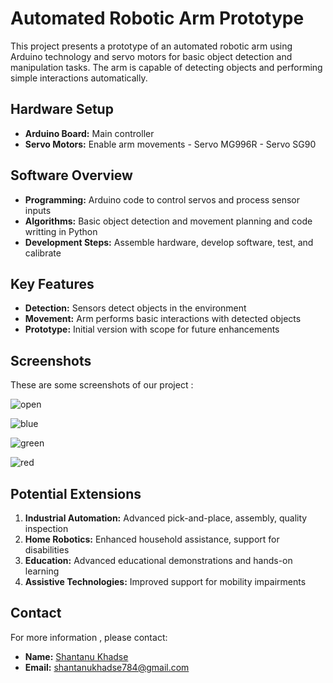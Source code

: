 # Automated Robotic Arm Prototype

This project presents a prototype of an automated robotic arm using Arduino technology and servo motors for basic object detection and manipulation tasks. The arm is capable of detecting objects and performing simple interactions automatically.

## Hardware Setup

- **Arduino Board:** Main controller
- **Servo Motors:** Enable arm movements
          - Servo MG996R
          - Servo SG90

## Software Overview

- **Programming:** Arduino code to control servos and process sensor inputs
- **Algorithms:** Basic object detection and movement planning and code writting in Python
- **Development Steps:** Assemble hardware, develop software, test, and calibrate

## Key Features

- **Detection:** Sensors detect objects in the environment
- **Movement:** Arm performs basic interactions with detected objects
- **Prototype:** Initial version with scope for future enhancements

## Screenshots

These are some screenshots of our project :

![open](https://github.com/ShantanuKH/Hello/assets/99231251/72ff1bee-e484-4bba-a88f-27135266aa81)

![blue](https://github.com/ShantanuKH/Hello/assets/99231251/67f0580b-b7eb-4003-bea7-ab0715a86e42)

![green](https://github.com/ShantanuKH/Hello/assets/99231251/3cf40d3d-286f-480f-862d-61185b2b8c6d)

![red](https://github.com/ShantanuKH/Hello/assets/99231251/2d3b819e-461c-4f57-bc3d-a388023b1d0b)



## Potential Extensions

1. **Industrial Automation:** Advanced pick-and-place, assembly, quality inspection
2. **Home Robotics:** Enhanced household assistance, support for disabilities
3. **Education:** Advanced educational demonstrations and hands-on learning
4. **Assistive Technologies:** Improved support for mobility impairments


## Contact

For more information , please contact:
- **Name:** [Shantanu Khadse](https://github.com/ShantanuKH)
- **Email:** shantanukhadse784@gmail.com
